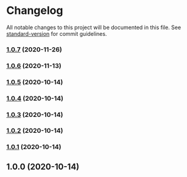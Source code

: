 # Changelog

All notable changes to this project will be documented in this file. See [standard-version](https://github.com/conventional-changelog/standard-version) for commit guidelines.

### [1.0.7](https://github.com/huanggm/use-vue-service/compare/v1.0.6...v1.0.7) (2020-11-26)

### [1.0.6](https://github.com/huanggm/use-vue-service/compare/v1.0.5...v1.0.6) (2020-11-13)

### [1.0.5](https://github.com/waitingsong/npm-base/compare/v1.0.4...v1.0.5) (2020-10-14)

### [1.0.4](https://github.com/waitingsong/npm-base/compare/v1.0.3...v1.0.4) (2020-10-14)

### [1.0.3](https://github.com/waitingsong/npm-base/compare/v1.0.2...v1.0.3) (2020-10-14)

### [1.0.2](https://github.com/waitingsong/npm-base/compare/v1.0.1...v1.0.2) (2020-10-14)

### [1.0.1](https://github.com/waitingsong/npm-base/compare/v1.0.0...v1.0.1) (2020-10-14)

## 1.0.0 (2020-10-14)
